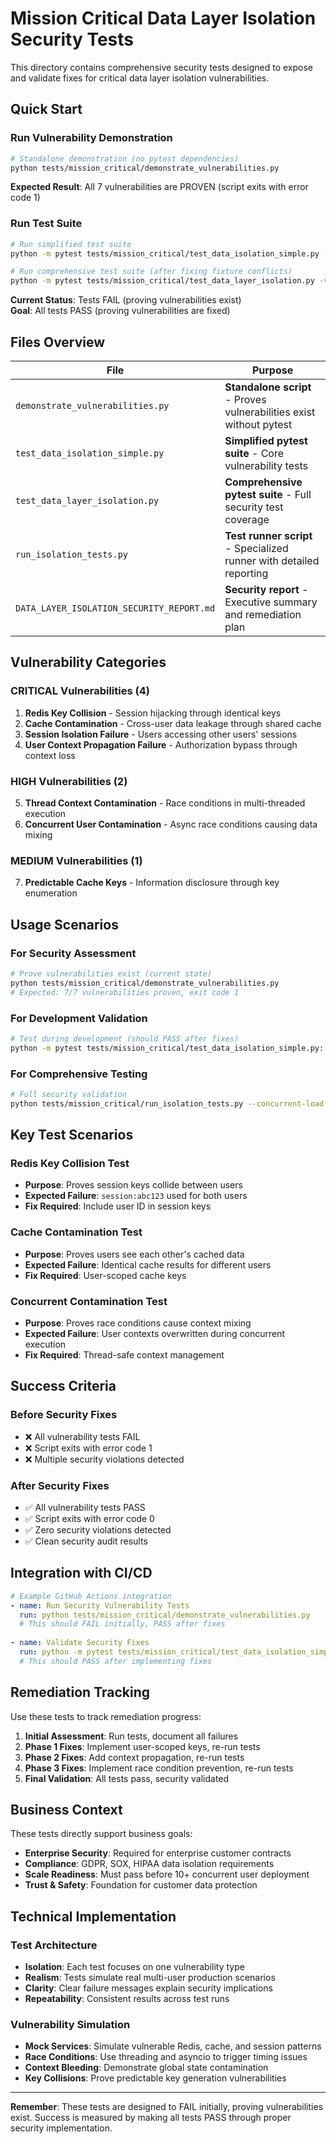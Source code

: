 # Mission Critical Data Layer Isolation Security Tests

This directory contains comprehensive security tests designed to expose and validate fixes for critical data layer isolation vulnerabilities.

## Quick Start

### Run Vulnerability Demonstration
```bash
# Standalone demonstration (no pytest dependencies)
python tests/mission_critical/demonstrate_vulnerabilities.py
```

**Expected Result**: All 7 vulnerabilities are PROVEN (script exits with error code 1)

### Run Test Suite
```bash
# Run simplified test suite 
python -m pytest tests/mission_critical/test_data_isolation_simple.py -v --tb=short --no-cov -x -s

# Run comprehensive test suite (after fixing fixture conflicts)
python -m pytest tests/mission_critical/test_data_layer_isolation.py -v --tb=short --no-cov -x -s
```

**Current Status**: Tests FAIL (proving vulnerabilities exist)  
**Goal**: All tests PASS (proving vulnerabilities are fixed)

## Files Overview

| File | Purpose |
|------|---------|
| `demonstrate_vulnerabilities.py` | **Standalone script** - Proves vulnerabilities exist without pytest |
| `test_data_isolation_simple.py` | **Simplified pytest suite** - Core vulnerability tests |
| `test_data_layer_isolation.py` | **Comprehensive pytest suite** - Full security test coverage |
| `run_isolation_tests.py` | **Test runner script** - Specialized runner with detailed reporting |
| `DATA_LAYER_ISOLATION_SECURITY_REPORT.md` | **Security report** - Executive summary and remediation plan |

## Vulnerability Categories

### CRITICAL Vulnerabilities (4)
1. **Redis Key Collision** - Session hijacking through identical keys
2. **Cache Contamination** - Cross-user data leakage through shared cache
3. **Session Isolation Failure** - Users accessing other users' sessions  
4. **User Context Propagation Failure** - Authorization bypass through context loss

### HIGH Vulnerabilities (2)
5. **Thread Context Contamination** - Race conditions in multi-threaded execution
6. **Concurrent User Contamination** - Async race conditions causing data mixing

### MEDIUM Vulnerabilities (1)  
7. **Predictable Cache Keys** - Information disclosure through key enumeration

## Usage Scenarios

### For Security Assessment
```bash
# Prove vulnerabilities exist (current state)
python tests/mission_critical/demonstrate_vulnerabilities.py
# Expected: 7/7 vulnerabilities proven, exit code 1
```

### For Development Validation
```bash
# Test during development (should PASS after fixes)
python -m pytest tests/mission_critical/test_data_isolation_simple.py::TestDataLayerIsolationSimple::test_redis_key_collision_vulnerability -v -s
```

### For Comprehensive Testing
```bash
# Full security validation
python tests/mission_critical/run_isolation_tests.py --concurrent-load 20
```

## Key Test Scenarios

### Redis Key Collision Test
- **Purpose**: Proves session keys collide between users
- **Expected Failure**: `session:abc123` used for both users
- **Fix Required**: Include user ID in session keys

### Cache Contamination Test  
- **Purpose**: Proves users see each other's cached data
- **Expected Failure**: Identical cache results for different users
- **Fix Required**: User-scoped cache keys

### Concurrent Contamination Test
- **Purpose**: Proves race conditions cause context mixing  
- **Expected Failure**: User contexts overwritten during concurrent execution
- **Fix Required**: Thread-safe context management

## Success Criteria

### Before Security Fixes
- ❌ All vulnerability tests FAIL
- ❌ Script exits with error code 1  
- ❌ Multiple security violations detected

### After Security Fixes
- ✅ All vulnerability tests PASS
- ✅ Script exits with error code 0
- ✅ Zero security violations detected  
- ✅ Clean security audit results

## Integration with CI/CD

```yaml
# Example GitHub Actions integration
- name: Run Security Vulnerability Tests
  run: python tests/mission_critical/demonstrate_vulnerabilities.py
  # This should FAIL initially, PASS after fixes
  
- name: Validate Security Fixes
  run: python -m pytest tests/mission_critical/test_data_isolation_simple.py --tb=short
  # This should PASS after implementing fixes
```

## Remediation Tracking

Use these tests to track remediation progress:

1. **Initial Assessment**: Run tests, document all failures
2. **Phase 1 Fixes**: Implement user-scoped keys, re-run tests  
3. **Phase 2 Fixes**: Add context propagation, re-run tests
4. **Phase 3 Fixes**: Implement race condition prevention, re-run tests
5. **Final Validation**: All tests pass, security validated

## Business Context

These tests directly support business goals:
- **Enterprise Security**: Required for enterprise customer contracts
- **Compliance**: GDPR, SOX, HIPAA data isolation requirements
- **Scale Readiness**: Must pass before 10+ concurrent user deployment  
- **Trust & Safety**: Foundation for customer data protection

## Technical Implementation

### Test Architecture
- **Isolation**: Each test focuses on one vulnerability type
- **Realism**: Tests simulate real multi-user production scenarios
- **Clarity**: Clear failure messages explain security implications  
- **Repeatability**: Consistent results across test runs

### Vulnerability Simulation
- **Mock Services**: Simulate vulnerable Redis, cache, and session patterns
- **Race Conditions**: Use threading and asyncio to trigger timing issues
- **Context Bleeding**: Demonstrate global state contamination
- **Key Collisions**: Prove predictable key generation vulnerabilities

---

**Remember**: These tests are designed to FAIL initially, proving vulnerabilities exist. Success is measured by making all tests PASS through proper security implementation.